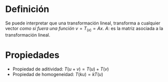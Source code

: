 # Definición
Se puede interpretar que una transformación lineal, transforma a cualquier vector *como si fuera una función* $v = T_{(x)} = Ax$. $A$: es la matriz asociada a la transformación lineal.
# Propiedades
- Propiedad de aditividad: $T(u+v) = T(u)+T(v)$
- Propiedad de homogeneidad: $T(ku) = kT(u)$